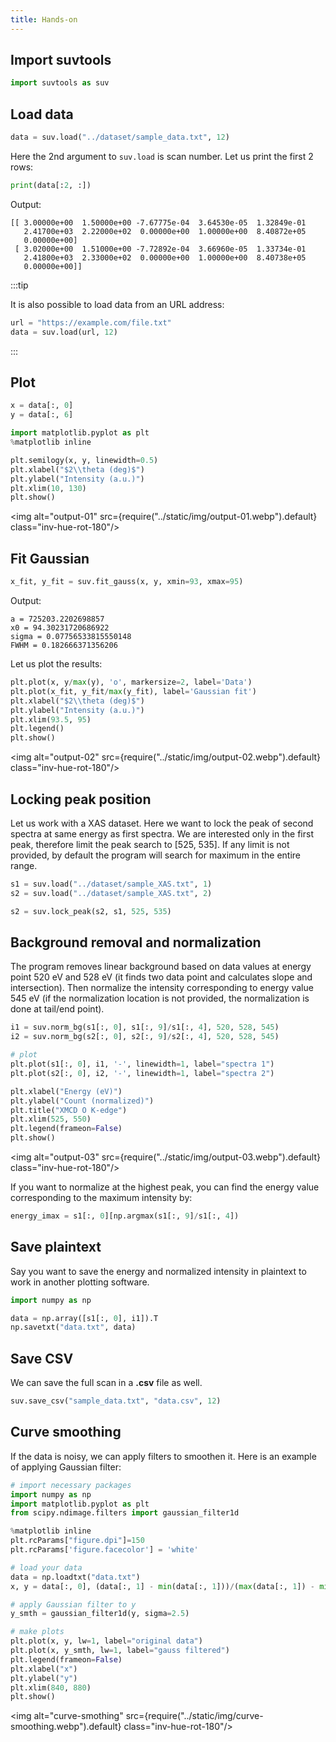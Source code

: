 ```yaml
---
title: Hands-on
---
```


## Import suvtools

```python
import suvtools as suv
```

## Load data

```python
data = suv.load("../dataset/sample_data.txt", 12)
```

Here the 2nd argument to `suv.load` is scan number. Let us print the first 2
rows:
```python
print(data[:2, :])
```
Output:
```
[[ 3.00000e+00  1.50000e+00 -7.67775e-04  3.64530e-05  1.32849e-01
   2.41700e+03  2.22000e+02  0.00000e+00  1.00000e+00  8.40872e+05
   0.00000e+00]
 [ 3.02000e+00  1.51000e+00 -7.72892e-04  3.66960e-05  1.33734e-01
   2.41800e+03  2.33000e+02  0.00000e+00  1.00000e+00  8.40738e+05
   0.00000e+00]]
```

:::tip

It is also possible to load data from an URL address:

```py
url = "https://example.com/file.txt"
data = suv.load(url, 12)
```

:::


## Plot

```python showLineNumbers
x = data[:, 0]
y = data[:, 6]

import matplotlib.pyplot as plt
%matplotlib inline

plt.semilogy(x, y, linewidth=0.5)
plt.xlabel("$2\\theta (deg)$")
plt.ylabel("Intensity (a.u.)")
plt.xlim(10, 130)
plt.show()
```

<img alt="output-01" src={require("../static/img/output-01.webp").default} class="inv-hue-rot-180"/>

## Fit Gaussian
```python
x_fit, y_fit = suv.fit_gauss(x, y, xmin=93, xmax=95)
```

Output:
```
a = 725203.2202698857
x0 = 94.30231720686922
sigma = 0.07756533815550148
FWHM = 0.182666371356206
```

Let us plot the results:
```python showLineNumbers
plt.plot(x, y/max(y), 'o', markersize=2, label='Data')
plt.plot(x_fit, y_fit/max(y_fit), label='Gaussian fit')
plt.xlabel("$2\\theta (deg)$")
plt.ylabel("Intensity (a.u.)")
plt.xlim(93.5, 95)
plt.legend()
plt.show()
```

<img alt="output-02" src={require("../static/img/output-02.webp").default} class="inv-hue-rot-180"/>


## Locking peak position

Let us work with a XAS dataset. Here we want to lock the peak of second spectra
at same energy as first spectra. We are interested only in the first peak,
therefore limit the peak search to [525, 535]. If any limit is not provided, by
default the program will search for maximum in the entire range.

```python
s1 = suv.load("../dataset/sample_XAS.txt", 1)
s2 = suv.load("../dataset/sample_XAS.txt", 2)

s2 = suv.lock_peak(s2, s1, 525, 535)
```


## Background removal and normalization

The program removes linear background based on data values at energy point 520
eV and 528 eV (it finds two data point and calculates slope and intersection).
Then normalize the intensity corresponding to energy value 545 eV (if the
normalization location is not provided, the normalization is done at tail/end
point).

```python showLineNumbers
i1 = suv.norm_bg(s1[:, 0], s1[:, 9]/s1[:, 4], 520, 528, 545)
i2 = suv.norm_bg(s2[:, 0], s2[:, 9]/s2[:, 4], 520, 528, 545)

# plot
plt.plot(s1[:, 0], i1, '-', linewidth=1, label="spectra 1")
plt.plot(s2[:, 0], i2, '-', linewidth=1, label="spectra 2")

plt.xlabel("Energy (eV)")
plt.ylabel("Count (normalized)")
plt.title("XMCD O K-edge")
plt.xlim(525, 550)
plt.legend(frameon=False)
plt.show()
```

<img alt="output-03" src={require("../static/img/output-03.webp").default} class="inv-hue-rot-180"/>

If you want to normalize at the highest peak, you can find the energy value
corresponding to the maximum intensity by:
```python
energy_imax = s1[:, 0][np.argmax(s1[:, 9]/s1[:, 4])
```


## Save plaintext

Say you want to save the energy and normalized intensity in plaintext to work
in another plotting software.
```python
import numpy as np

data = np.array([s1[:, 0], i1]).T
np.savetxt("data.txt", data)
```


## Save CSV

We can save the full scan in a **.csv** file as well.
```python
suv.save_csv("sample_data.txt", "data.csv", 12)
```


## Curve smoothing

If the data is noisy, we can apply filters to smoothen it. Here is an example of
applying Gaussian filter:

```python showLineNumbers
# import necessary packages
import numpy as np
import matplotlib.pyplot as plt
from scipy.ndimage.filters import gaussian_filter1d

%matplotlib inline
plt.rcParams["figure.dpi"]=150
plt.rcParams['figure.facecolor'] = 'white'

# load your data
data = np.loadtxt("data.txt")
x, y = data[:, 0], (data[:, 1] - min(data[:, 1]))/(max(data[:, 1]) - min(data[:, 1]))

# apply Gaussian filter to y
y_smth = gaussian_filter1d(y, sigma=2.5)

# make plots
plt.plot(x, y, lw=1, label="original data")
plt.plot(x, y_smth, lw=1, label="gauss filtered")
plt.legend(frameon=False)
plt.xlabel("x")
plt.ylabel("y")
plt.xlim(840, 880)
plt.show()
```

<img alt="curve-smothing" src={require("../static/img/curve-smoothing.webp").default} class="inv-hue-rot-180"/>
